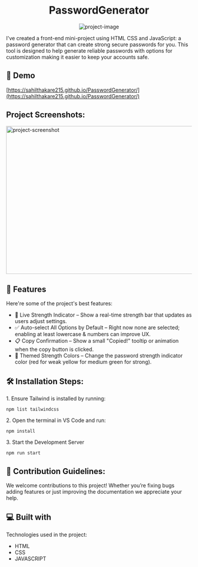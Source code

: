 <h1 align="center" id="title">PasswordGenerator</h1>

<p align="center"><img src="https://socialify.git.ci/sahilthakare215/PasswordGenerator/image?language=1&amp;owner=1&amp;name=1&amp;stargazers=1&amp;theme=Light" alt="project-image"></p>

<p id="description">I've created a front-end mini-project using HTML CSS and JavaScript: a password generator that can create strong secure passwords for you. This tool is designed to help generate reliable passwords with options for customization making it easier to keep your accounts safe.</p>

<h2>🚀 Demo</h2>

[https://sahilthakare215.github.io/PasswordGenerator/](https://sahilthakare215.github.io/PasswordGenerator/)

<h2>Project Screenshots:</h2>

<img src="https://i.postimg.cc/Ssp7F3jT/Screenshot-2025-02-18-004828.png" alt="project-screenshot" width="600" height="400/">

  
  
<h2>🧐 Features</h2>

Here're some of the project's best features:

*   🔄 Live Strength Indicator – Show a real-time strength bar that updates as users adjust settings.
*   ✅ Auto-select All Options by Default – Right now none are selected; enabling at least lowercase & numbers can improve UX.
*   📋 Copy Confirmation – Show a small "Copied!" tooltip or animation when the copy button is clicked.
*   🎨 Themed Strength Colors – Change the password strength indicator color (red for weak yellow for medium green for strong).

<h2>🛠️ Installation Steps:</h2>

<p>1. Ensure Tailwind is installed by running:</p>

```
npm list tailwindcss
```

<p>2. Open the terminal in VS Code and run:</p>

```
npm install
```

<p>3. Start the Development Server</p>

```
npm run start
```

<h2>🍰 Contribution Guidelines:</h2>

We welcome contributions to this project! Whether you’re fixing bugs adding features or just improving the documentation we appreciate your help.

  
  
<h2>💻 Built with</h2>

Technologies used in the project:

*   HTML
*   CSS
*   JAVASCRIPT
